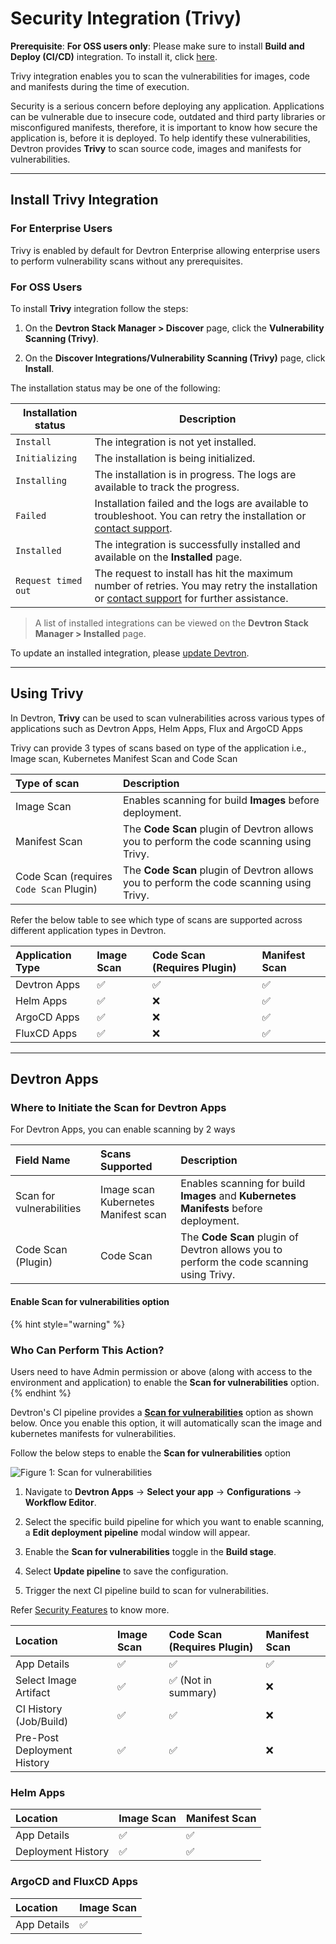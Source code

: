 # Security Integration (Trivy)

**Prerequisite**: **For OSS users only**: Please make sure to install **Build and Deploy (CI/CD)** integration. To install it, click [here](../integrations/build-and-deploy-ci-cd.md).

Trivy integration enables you to scan the vulnerabilities for images, code and manifests during the time of execution.

Security is a serious concern before deploying any application. Applications can be vulnerable due to insecure code, outdated and third party libraries or misconfigured manifests, therefore, it is important to know how secure the application is, before it is deployed. To help identify these vulnerabilities, Devtron provides **Trivy** to scan source code, images and manifests for vulnerabilities.

---

## Install Trivy Integration
### For Enterprise Users

Trivy is enabled by default for Devtron Enterprise allowing enterprise users to perform vulnerability scans without any prerequisites.

### For OSS Users

To install **Trivy** integration follow the steps:

1. On the **Devtron Stack Manager > Discover** page, click the **Vulnerability Scanning (Trivy)**.

<!-- image  -->

2. On the **Discover Integrations/Vulnerability Scanning (Trivy)** page, click **Install**.

<!-- image -->

The installation status may be one of the following:
 
| Installation status | Description |
| --- | --- |
| `Install` | The integration is not yet installed. |
| `Initializing` | The installation is being initialized. |
| `Installing` | The installation is in progress. The logs are available to track the progress. |
| `Failed` | Installation failed and the logs are available to troubleshoot. You can retry the installation or [contact support](https://discord.devtron.ai/). |
| `Installed` | The integration is successfully installed and available on the **Installed** page. |
| `Request timed out` | The request to install has hit the maximum number of retries. You may retry the installation or [contact support](https://discord.devtron.ai/) for further assistance. |
 
> A list of installed integrations can be viewed on the **Devtron Stack Manager > Installed** page.
 
To update an installed integration, please [update Devtron](../../../setup/upgrade/upgrade-devtron-ui.md).

---

## Using Trivy

In Devtron, **Trivy** can be used to scan vulnerabilities across various types of applications such as Devtron Apps, Helm Apps, Flux and ArgoCD Apps 

Trivy can provide 3 types of scans based on type of the application i.e., Image scan, Kubernetes Manifest Scan and Code Scan

| Type of scan | Description |
| :--- |:---|
| Image Scan  | Enables scanning for build **Images** before deployment.|
| Manifest Scan | The **Code Scan** plugin of Devtron allows you to perform the code scanning using Trivy. |
| Code Scan (requires `Code Scan` Plugin) |The **Code Scan** plugin of Devtron allows you to perform the code scanning using Trivy. |

Refer the below table to see which type of scans are supported across different application types in Devtron.

| Application Type | Image Scan | Code Scan (Requires Plugin) | Manifest Scan |
| :--- |:--- | :--- | :--- |
| Devtron Apps | ✅ | ✅ | ✅ |
| Helm Apps | ✅ | ❌ |  ✅ |
| ArgoCD Apps | ✅ | ❌ | ✅ | 
| FluxCD Apps | ✅ | ❌ | ✅ |

---

## Devtron Apps
### Where to Initiate the Scan for Devtron Apps

For Devtron Apps, you can enable scanning by 2 ways

| Field Name | Scans Supported |Description |
| :--- |:---|:---|
| Scan for vulnerabilities |Image scan<br>Kubernetes Manifest scan | Enables scanning for build **Images** and **Kubernetes Manifests**  before deployment.|
| Code Scan (Plugin) | Code Scan |The **Code Scan** plugin of Devtron allows you to perform the code scanning using Trivy. |

 #### Enable Scan for vulnerabilities option 

 {% hint style="warning" %}
 ### Who Can Perform This Action?
 Users need to have Admin permission or above (along with access to the environment and application) to enable the **Scan for vulnerabilities** option.
 {% endhint %}
 
 Devtron's CI pipeline provides a [**Scan for vulnerabilities**](../../creating-application/workflow/ci-pipeline.md#scan-for-vulnerabilities) option as shown below. Once you enable this option, it will automatically scan the image and kubernetes manifests for vulnerabilities. 
 
 Follow the below steps to enable the **Scan for vulnerabilities** option
 
 ![Figure 1: Scan for vulnerabilities](https://devtron-public-asset.s3.us-east-2.amazonaws.com/images/security-features/new/enable-image-scan.jpg)
 
 1. Navigate to **Devtron Apps** → **Select your app** → **Configurations** → **Workflow Editor**.

 2. Select the specific build pipeline for which you want to enable scanning, a **Edit deployment pipeline** modal window will appear.

 3. Enable the **Scan for vulnerabilities** toggle in the **Build stage**.

 4. Select **Update pipeline** to save the configuration.

 5. Trigger the next CI pipeline build to scan for vulnerabilities.
 
 Refer [Security Features](../../security-features/security-scans.md) to know more.



| Location | Image Scan | Code Scan (Requires Plugin) | Manifest Scan |
| :--- |:--- | :--- | :--- |
| App Details                | ✅         | ✅                  | ✅             |
| Select Image Artifact      | ✅         | ✅ (Not in summary) | ❌             |
| CI History (Job/Build)     | ✅         | ✅                  | ❌             |
| Pre-Post Deployment History| ✅         | ✅                  | ❌             |

### Helm Apps 

| Location | Image Scan | Manifest Scan |
| :--- | :--- | :--- |
| App Details | ✅ | ✅ |
| Deployment History | ✅ | ✅ |

### ArgoCD and FluxCD Apps 

| Location | Image Scan |
| :--- |:---|
| App Details | ✅ |